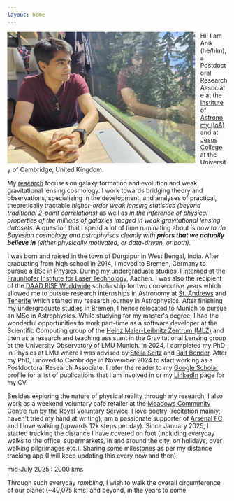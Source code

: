 ```yaml
---
layout: home
---
```


<img align="left" width="430" height="300" src="images/Anik_Halder_img.jpg" alt="Anik Halder image" style="float:left; padding-right:12px" />

Hi! I am Anik (he/him), a Postdoctoral Research Associate at the [Institute of Astronomy (IoA)](https://www.ast.cam.ac.uk/) and at [Jesus College](https://www.jesus.cam.ac.uk/people/anik-halder) at the University of Cambridge, United Kingdom.

My [research](research.md) focuses on galaxy formation and evolution and weak gravitational lensing cosmology. I work towards bridging theory and observations, specializing in the development, and analyses of practical, theoretically tractable *higher-order weak lensing statistics (beyond traditional 2-point correlations)* as well as *in the inference of physical properties of the millions of galaxies imaged in weak gravitational lensing datasets*. A question that I spend a lot of time ruminating about is *how to do Bayesian cosmology and astrophyiscs cleanly with **priors that we actually believe in** (either physically motivated, or data-driven, or both)*.

I was born and raised in the town of Durgapur in West Bengal, India. After graduating from high school in 2014, I moved to Bremen, Germany to pursue a BSc in Physics. During my undergraduate studies, I interned at the [Fraunhofer Institute for Laser Technology](https://www.ilt.fraunhofer.de/en.html), Aachen. I was also the recipient of the [DAAD RISE Worldwide](https://www.daad.de/rise/en/rise-worldwide/) scholarship for two consecutive years which allowed me to pursue research internships in Astronomy at [St. Andrews](https://www.st-andrews.ac.uk/physics-astronomy/about/) and [Tenerife](https://www.iac.es/en) which started my research journey in Astrophysics. After finishing my undergraduate studies in Bremen, I hence relocated to Munich to pursue an MSc in Astrophysics. While studying for my master's degree, I had the wonderful opportunities to work part-time as a software developer at the
Scientific Computing group of the [Heinz Maier-Leibnitz Zentrum (MLZ)](https://mlz-garching.de/englisch/science-und-projects/project-coordination/scientific-computing.html) and then as a research and teaching assistant in the Gravitational Lensing group at the University Observatory of LMU Munich. In 2024, I completed my PhD in Physics at LMU where I was advised by [Stella Seitz](https://www.usm.lmu.de/people/stella/stella.html) and [Ralf Bender](https://www.mpe.mpg.de/~bender/). After my PhD, I moved to Cambridge in November 2024 to start working as a Postdoctoral Research Associate. I refer the reader to my [Google Scholar](https://scholar.google.com/citations?user=HZm11dQAAAAJ&hl=en) profile for a list of publications that I am involved in or my [LinkedIn](https://www.linkedin.com/in/anikhalder/) page for my CV.

Besides exploring the nature of physical reality through my research, I also work as a weekend voluntary cafe retailer at the [Meadows Community Centre](https://www.cambridge.gov.uk/meadows-community-centre) run by the [Royal Voluntary Service](https://www.royalvoluntaryservice.org.uk/). I love poetry (recitation mainly; haven't tried my hand at writing), am a passionate supporter of [Arsenal FC](https://www.arsenal.com) and I love walking (upwards 12k steps per day). Since January 2025, I started tracking the distance I have covered on foot (including everyday walks to the office, supermarkets, in and around the city, on holidays, over walking pilgrimages etc.). Sharing some milestones as per my distance tracking app (I will keep updating this every now and then):

mid-July 2025 : 2000 kms

Through such everyday *rambling*, I wish to walk the overall circumference of our planet (~40,075 kms) and beyond, in the years to come. 